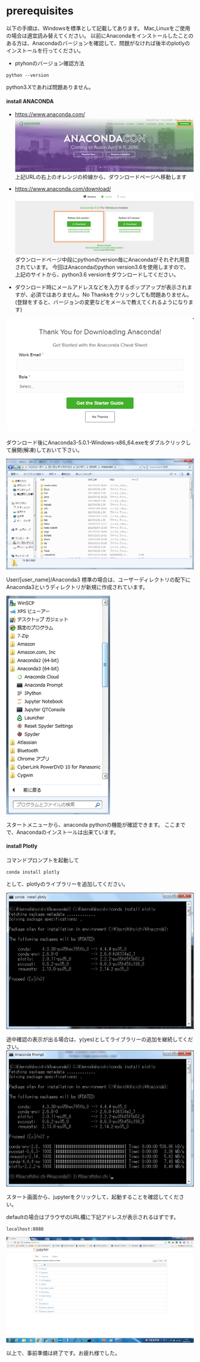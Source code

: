 # prerequisites

以下の手順は、Windowsを標準として記載してあります。
Mac,Linuxをご使用の場合は適宜読み替えてください。
以前にAnacondaをインストールしたことのある方は、Anacondaのバージョンを確認して、問題がなければ後半のplotlyのインストールを行ってください。
- ptyhonのバージョン確認方法
```
python --version
```
python3.Xであれば問題ありません。

#### install ANACONDA  
- https://www.anaconda.com/
![anaconda1](img/anaconda1.png "anaconda1")
上記URLの右上のオレンジの枠線から、ダウンロードページへ移動します

- https://www.anaconda.com/download/
![anaconda2](img/anaconda2.png "anaconda2")
ダウンロードページ中段にpythonのversion毎にAnacondaがそれぞれ用意されています。
今回はAnacondaのpython version3.6を使用しますので、上記のサイトから、python3.6 versionをダウンロードしてください。

- ダウンロード時にメールアドレスなどを入力するポップアップが表示されますが、必須ではありません。No Thanksをクリックしても問題ありません。(登録をすると、バージョンの変更などをメールで教えてくれるようになります)

![anaconda_dl](img/anaconda_dl.png "anaconda_dl")

ダウンロード後にAnaconda3-5.0.1-Windows-x86_64.exeをダブルクリックして展開(解凍)しておいて下さい。

![anaconda_u](img/anaconda_u.png "anaconda_u")

User/[user_name]/Anaconda3
標準の場合は、ユーザーディレクトリの配下にAnaconda3というディレクトリが新規に作成されています。

![anaconda4](img/anaconda4.png "anaconda4")

スタートメニューから、anaconda pythonの機能が確認できます。
ここまでで、Anacondaのインストールは出来ています。

#### install Plotly

コマンドプロンプトを起動して

```
conda install plotly
```

として、plotlyのライブラリーを追加してください。

![anaconda7](img/anaconda7.png "anaconda7")

途中確認の表示が出る場合は、y(yes)としてライブラリーの追加を継続してください。
![anaconda8](img/anaconda8.png "anaconda8")

スタート画面から、jupyterをクリックして、起動することを確認してください。

defaultの場合はブラウザのURL欄に下記アドレスが表示されるはずです。

```
localhost:8888
```

![anaconda9](img/jupyter.png "jupyter")


以上で、事前準備は終了です。お疲れ様でした。